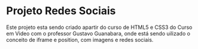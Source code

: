 # Projeto Redes Sociais

Este projeto esta sendo criado apartir do curso de HTML5 e CSS3 do Curso em Video com o professor Gustavo Guanabara, onde está sendo uilizado o conceito de iframe e position, com imagens e redes sociais.
